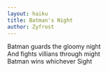 ```yaml
---
layout: haiku
title: Batman's Night
author: Zyfrost
---
```



Batman guards the gloomy night<br> 
And fights villians through might<br>
Batman wins whichever Sight<br>